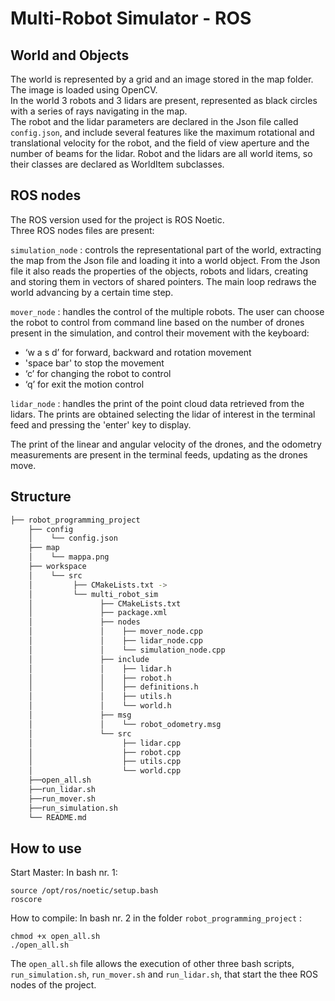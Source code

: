 # Multi-Robot Simulator - ROS

## World and Objects
The world is represented by a grid and an image stored in the map folder. The image is loaded using OpenCV.<br />
In the world 3 robots and 3 lidars are present, represented as black circles with a series of rays navigating in the map.<br />
The robot and the lidar parameters are declared in the Json file called ``` config.json ```, and include several features like the maximum rotational and translational velocity for the robot, and the field of view aperture and the number of beams for the lidar. Robot and the lidars are all world items, so their classes are declared as WorldItem subclasses.

## ROS nodes
The ROS version used for the project is ROS Noetic.<br />
Three ROS nodes files are present:

``` simulation_node ``` : controls the representational part of the world, extracting the map from the Json file and loading it into a world object. From the Json file it also reads the properties of the objects, robots and lidars, creating and storing them in vectors of shared pointers. The main loop redraws the world advancing by a certain time step.

``` mover_node ``` : handles the control of the multiple robots. The user can choose the robot to control from command line based on the number of drones present in the simulation, and control their movement with the keyboard:
- ‘w a s d’ for forward, backward and rotation movement
- 'space bar' to stop the movement
- ‘c’ for changing the robot to control
- ‘q’ for exit the motion control

``` lidar_node ``` : handles the print of the point cloud data retrieved from the lidars. The prints are obtained selecting the lidar of interest in the terminal feed and pressing the 'enter' key to display.

The print of the linear and angular velocity of the drones, and the odometry measurements are present in the terminal feeds, updating as the drones move.

## Structure
``` bash
├── robot_programming_project
    ├── config
    │    └── config.json
    ├── map
    │    └── mappa.png
    ├── workspace
    │    └── src
    │         ├── CMakeLists.txt ->
    │         └── multi_robot_sim
    │               ├── CMakeLists.txt
    │               ├── package.xml
    │               ├── nodes
    │               │    ├── mover_node.cpp
    │               │    ├── lidar_node.cpp
    │               │    └── simulation_node.cpp
    │               ├── include
    │               │    ├── lidar.h
    │               │    ├── robot.h
    │               │    ├── definitions.h
    │               │    ├── utils.h
    │               │    └── world.h
    │               ├── msg
    │               │    └── robot_odometry.msg
    │               └── src
    │                    ├── lidar.cpp
    │                    ├── robot.cpp
    │                    ├── utils.cpp
    │                    └── world.cpp
    ├──open_all.sh
    ├──run_lidar.sh
    ├──run_mover.sh
    ├──run_simulation.sh
    └── README.md
```

## How to use
Start Master:
In bash nr. 1:
```code
source /opt/ros/noetic/setup.bash
roscore
```
How to compile:
In bash nr. 2 in the folder ``` robot_programming_project ``` :
```code
chmod +x open_all.sh
./open_all.sh
```
The ``` open_all.sh ``` file allows the execution of other three bash scripts, ``` run_simulation.sh ```, ``` run_mover.sh ``` and ``` run_lidar.sh ```, that start the thee ROS nodes of the project.
